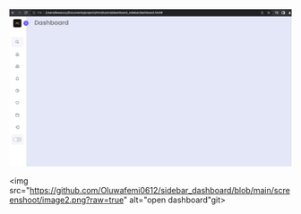 <img src="https://github.com/Oluwafemi0612/sidebar_dashboard/blob/main/screenshoot/image1.png?raw=true" alt="close dashboard">

<img src="https://github.com/Oluwafemi0612/sidebar_dashboard/blob/main/screenshoot/image2.png?raw=true" alt="open dashboard"git>